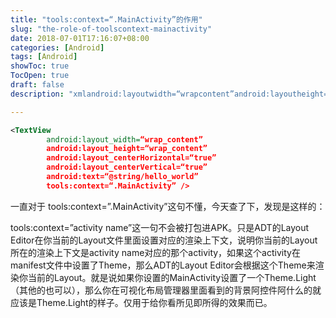 ```yaml
---
title: "tools:context=“.MainActivity”的作用"
slug: "the-role-of-toolscontext-mainactivity"
date: 2018-07-01T17:16:07+08:00
categories: [Android]
tags: [Android]
showToc: true
TocOpen: true
draft: false
description: "xmlandroid:layoutwidth=“wrapcontent”android:layoutheight=“wrapcontent"

---
```

                
```xml
<TextView    
        android:layout_width=“wrap_content”    
        android:layout_height=“wrap_content”    
        android:layout_centerHorizontal=“true”    
        android:layout_centerVertical=“true”    
        android:text=“@string/hello_world”    
        tools:context=“.MainActivity” />  
```
一直对于 tools:context=”.MainActivity”这句不懂，今天查了下，发现是这样的：

tools:context=”activity name”这一句不会被打包进APK。只是ADT的Layout Editor在你当前的Layout文件里面设置对应的渲染上下文，说明你当前的Layout所在的渲染上下文是activity name对应的那个activity，如果这个activity在manifest文件中设置了Theme，那么ADT的Layout Editor会根据这个Theme来渲染你当前的Layout。就是说如果你设置的MainActivity设置了一个Theme.Light（其他的也可以），那么你在可视化布局管理器里面看到的背景阿控件阿什么的就应该是Theme.Light的样子。仅用于给你看所见即所得的效果而已。